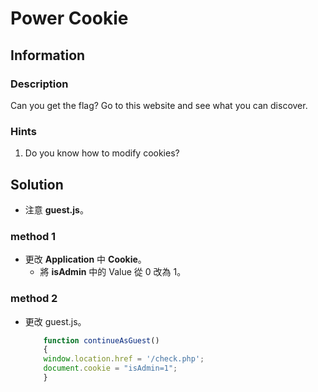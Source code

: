 # Power Cookie

## Information

### Description

Can you get the flag?
Go to this website and see what you can discover.


### Hints

1. Do you know how to modify cookies?

## Solution

* 注意  **guest.js**。

### method 1

* 更改 **Application** 中 **Cookie**。
    * 將 **isAdmin** 中的 Value 從 0 改為 1。


### method 2

* 更改 guest.js。
    ```js
        function continueAsGuest()
        {
        window.location.href = '/check.php';
        document.cookie = "isAdmin=1";
        }

    ```
